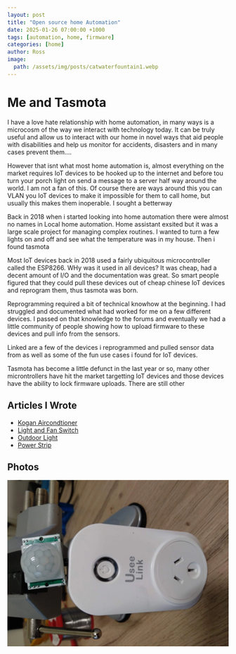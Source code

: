 ```yaml
---
layout: post
title: "Open source home Automation"
date: 2025-01-26 07:00:00 +1000
tags: [automation, home, firmware]
categories: [home]
author: Ross
image: 
  path: /assets/img/posts/catwaterfountain1.webp
---
```

# Me and Tasmota

I have a love hate relationship with home automation, in many ways is a microcosm of the way we interact with technology today. It can be truly useful and allow us to interact with our home in novel ways that aid people with disabilities and help us monitor for accidents, disasters and in many cases prevent them....

However that isnt what most home automation is, almost everything on the market requires IoT devices to be hooked up to the internet and before tou turn your porch light on send a message to a server half way around the world. I am not a fan of this. Of course there are ways around this you can VLAN you IoT devices to make it impossible for them to call home, but usually this makes them inoperable. I sought a betterway

Back in 2018 when i started looking into home automation there were almost no names in Local home automation. Home assistant exsited but it was a large scale project for managing complex routines. I wanted to turn a few lights on and off and see what the temperature was in my house. Then i found tasmota

Most IoT devices back in 2018 used a fairly ubiquitous microcontroller called the ESP8266. WHy was it used in all devices? It was cheap, had a decent amount of I/O and the documentation was great. So smart people figured that they could pull these devices out of cheap chinese IoT devices and reprogram them, thus tasmota was born. 

Reprogramming required a bit of technical knowhow at the beginning. I had struggled and documented what had worked for me on a few different devices. I passed on that knowledge to the forums and eventually we had a little community of people showing how to upload firmware to these devices and pull info from the sensors. 

Linked are a few of the devices i reprogrammed and pulled sensor data from as well as some of the fun use cases i found for IoT devices. 

Tasmota has become a little defunct in the last year or so, many other microntrollers have hit the market targetting IoT devices and those devices have the ability to lock firmware uploads. There are still other




## Articles I Wrote
- [Kogan Aircondtioner](https://templates.blakadder.com/kogan-KAPRA14WFGA.html) 
- [Light and Fan Switch](https://templates.blakadder.com/deta_6914HA.html)
- [Outdoor Light](https://templates.blakadder.com/arlec_ABL015HA.html)
- [Power Strip](https://templates.blakadder.com/useelink_SM-SO301AU.html)
## Photos

![Cat Water Fountain](/assets/img/posts/Catwaterfountain.webp)